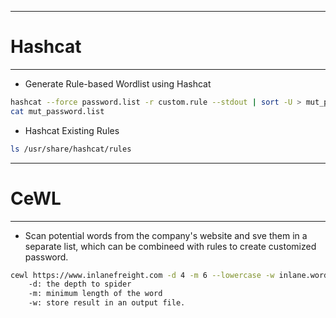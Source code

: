 -----------
# Hashcat
------------------------
- Generate Rule-based Wordlist using Hashcat
```bash
hashcat --force password.list -r custom.rule --stdout | sort -U > mut_password.list
cat mut_password.list
```

- Hashcat Existing Rules
```bash
ls /usr/share/hashcat/rules
```

-------
# CeWL
--------------
- Scan potential words from the company's website and sve them in a separate list, which can be combineed with rules to create customized password.
```bash
cewl https://www.inlanefreight.com -d 4 -m 6 --lowercase -w inlane.wordlist
	-d: the depth to spider
	-m: minimum length of the word
	-w: store result in an output file.
```
